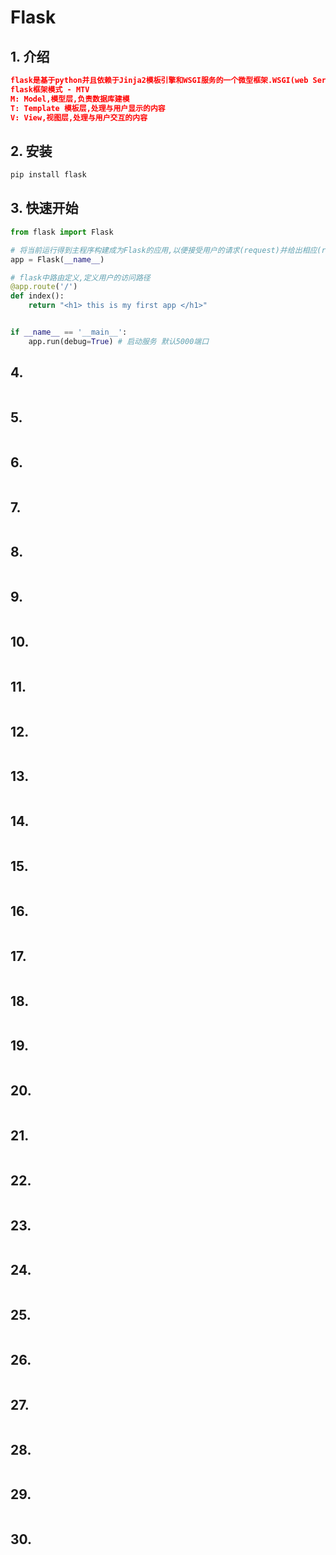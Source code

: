 # Flask

## 1. 介绍

```json
flask是基于python并且依赖于Jinja2模板引擎和WSGI服务的一个微型框架.WSGI(web Server gateway Interface )web服务网关接口.
flask框架模式 - MTV
M: Model,模型层,负责数据库建模
T: Template 模板层,处理与用户显示的内容
V: View,视图层,处理与用户交互的内容
```

## 2. 安装

```python
pip install flask
```

## 3. 快速开始

```python
from flask import Flask

# 将当前运行得到主程序构建成为Flask的应用,以便接受用户的请求(request)并给出相应(response)
app = Flask(__name__)

# flask中路由定义,定义用户的访问路径
@app.route('/')
def index():
    return "<h1> this is my first app </h1>"


if __name__ == '__main__':
    app.run(debug=True) # 启动服务 默认5000端口
```

## 4.

```python

```

## 5.

```python

```

## 6.

```python

```

## 7.

```python

```

## 8.

```

```

## 9.

```

```

## 10.

```

```

## 11.

```json

```

## 12. 

```python

```

## 13. 

```python

```

## 14.

```python

```

## 15.

```python

```

## 16.

```python

```

## 17.

```python

```

## 18.

```

```

## 19.

```

```

## 20.

```

```

## 21.

```json

```

## 22. 

```python

```

## 23. 

```python

```

## 24.

```python

```

## 25.

```python

```

## 26.

```python

```

## 27.

```python

```

## 28.

```

```

## 29.

```

```

## 30.

```

```

